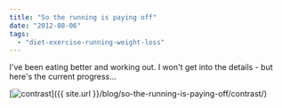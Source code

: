 ```yaml
---
title: "So the running is paying off"
date: "2012-08-06"
tags: 
  - "diet-exercise-running-weight-loss"
---
```


I've been eating better and working out. I won't get into the details - but here's the current progress...

[![](images/contrast.jpg "contrast")]({{ site.url }}/blog/so-the-running-is-paying-off/contrast/)
